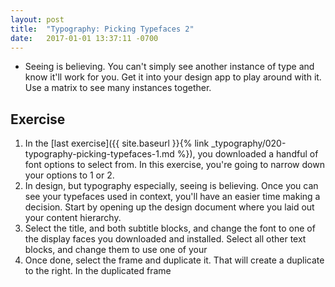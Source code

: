 ```yaml
---
layout: post
title:  "Typography: Picking Typefaces 2"
date:   2017-01-01 13:37:11 -0700
---
```

* Seeing is believing. You can't simply see another instance of type and know it'll work for you. Get it into your design app to play around with it. Use a matrix to see many instances together.

<!--more-->
## Exercise
1. In the [last exercise]({{ site.baseurl }}{% link _typography/020-typography-picking-typefaces-1.md %}), you downloaded a handful of font options to select from. In this exercise, you're going to narrow down your options to 1 or 2.
2. In design, but typography especially, seeing is believing. Once you can see your typefaces used in context, you'll have an easier time making a decision. Start by opening up the design document where you laid out your content hierarchy.
3. Select the title, and both subtitle blocks, and change the font to one of the display faces you downloaded and installed. Select all other text blocks, and change them to use one of your
4. Once done, select the frame and <span data-keyCombo="duplicate">duplicate</span> it. That will create a duplicate to the right. In the duplicated frame
